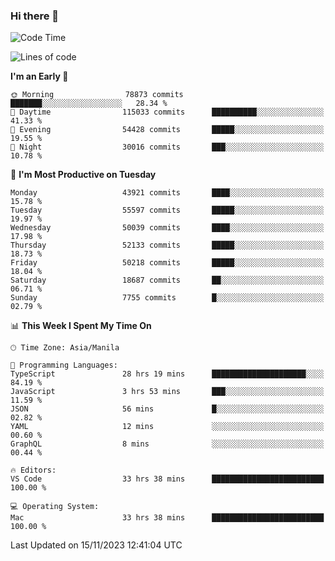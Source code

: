 ### Hi there 👋

<!--START_SECTION:waka-->
![Code Time](http://img.shields.io/badge/Code%20Time-4%2C541%20hrs%2010%20mins-blue)

![Lines of code](https://img.shields.io/badge/From%20Hello%20World%20I%27ve%20Written-112.1%20million%20lines%20of%20code-blue)

**I'm an Early 🐤** 

```text
🌞 Morning                78873 commits       ███████░░░░░░░░░░░░░░░░░░   28.34 % 
🌆 Daytime                115033 commits      ██████████░░░░░░░░░░░░░░░   41.33 % 
🌃 Evening                54428 commits       █████░░░░░░░░░░░░░░░░░░░░   19.55 % 
🌙 Night                  30016 commits       ███░░░░░░░░░░░░░░░░░░░░░░   10.78 % 
```
📅 **I'm Most Productive on Tuesday** 

```text
Monday                   43921 commits       ████░░░░░░░░░░░░░░░░░░░░░   15.78 % 
Tuesday                  55597 commits       █████░░░░░░░░░░░░░░░░░░░░   19.97 % 
Wednesday                50039 commits       ████░░░░░░░░░░░░░░░░░░░░░   17.98 % 
Thursday                 52133 commits       █████░░░░░░░░░░░░░░░░░░░░   18.73 % 
Friday                   50218 commits       █████░░░░░░░░░░░░░░░░░░░░   18.04 % 
Saturday                 18687 commits       ██░░░░░░░░░░░░░░░░░░░░░░░   06.71 % 
Sunday                   7755 commits        █░░░░░░░░░░░░░░░░░░░░░░░░   02.79 % 
```


📊 **This Week I Spent My Time On** 

```text
🕑︎ Time Zone: Asia/Manila

💬 Programming Languages: 
TypeScript               28 hrs 19 mins      █████████████████████░░░░   84.19 % 
JavaScript               3 hrs 53 mins       ███░░░░░░░░░░░░░░░░░░░░░░   11.59 % 
JSON                     56 mins             █░░░░░░░░░░░░░░░░░░░░░░░░   02.82 % 
YAML                     12 mins             ░░░░░░░░░░░░░░░░░░░░░░░░░   00.60 % 
GraphQL                  8 mins              ░░░░░░░░░░░░░░░░░░░░░░░░░   00.44 % 

🔥 Editors: 
VS Code                  33 hrs 38 mins      █████████████████████████   100.00 % 

💻 Operating System: 
Mac                      33 hrs 38 mins      █████████████████████████   100.00 % 
```


 Last Updated on 15/11/2023 12:41:04 UTC
<!--END_SECTION:waka-->


<!--
**rad182/rad182** is a ✨ _special_ ✨ repository because its `README.md` (this file) appears on your GitHub profile.

Here are some ideas to get you started:

- 🔭 I’m currently working on ...
- 🌱 I’m currently learning ...
- 👯 I’m looking to collaborate on ...
- 🤔 I’m looking for help with ...
- 💬 Ask me about ...
- 📫 How to reach me: ...
- 😄 Pronouns: ...
- ⚡ Fun fact: ...
-->
